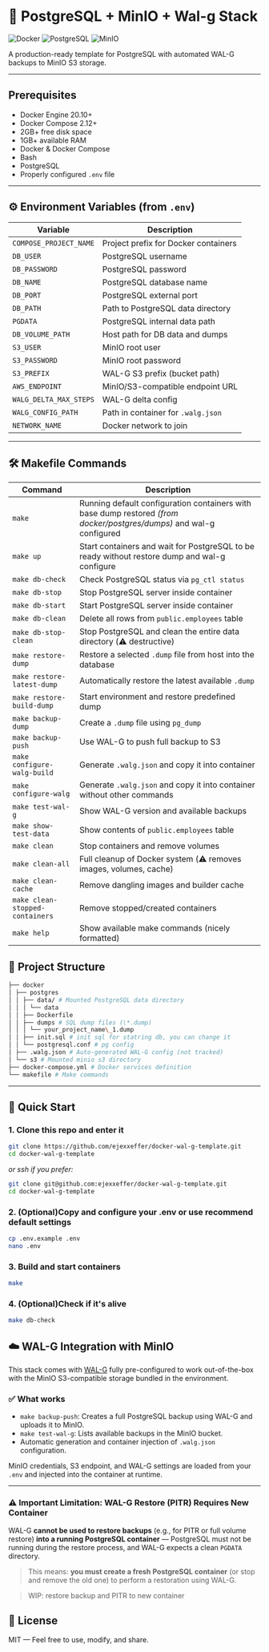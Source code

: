 # 🐘 PostgreSQL + MinIO + Wal-g Stack

![Docker](https://img.shields.io/badge/Docker-3.8-blue)
![PostgreSQL](https://img.shields.io/badge/PostgreSQL-13+-blue)
![MinIO](https://img.shields.io/badge/MinIO-Latest-green)

A production-ready template for PostgreSQL with automated WAL-G backups to MinIO S3 storage.

---

## Prerequisites

- Docker Engine 20.10+
- Docker Compose 2.12+
- 2GB+ free disk space
- 1GB+ available RAM
- Docker & Docker Compose
- Bash
- PostgreSQL
- Properly configured `.env` file

---

## ⚙️ Environment Variables (from `.env`)

| Variable               | Description                          |
| ---------------------- | ------------------------------------ |
| `COMPOSE_PROJECT_NAME` | Project prefix for Docker containers |
| `DB_USER`              | PostgreSQL username                  |
| `DB_PASSWORD`          | PostgreSQL password                  |
| `DB_NAME`              | PostgreSQL database name             |
| `DB_PORT`              | PostgreSQL external port             |
| `DB_PATH`              | Path to PostgreSQL data directory    |
| `PGDATA`               | PostgreSQL internal data path        |
| `DB_VOLUME_PATH`       | Host path for DB data and dumps      |
| `S3_USER`              | MinIO root user                      |
| `S3_PASSWORD`          | MinIO root password                  |
| `S3_PREFIX`            | WAL-G S3 prefix (bucket path)        |
| `AWS_ENDPOINT`         | MinIO/S3-compatible endpoint URL     |
| `WALG_DELTA_MAX_STEPS` | WAL-G delta config                   |
| `WALG_CONFIG_PATH`     | Path in container for `.walg.json`   |
| `NETWORK_NAME`         | Docker network to join               |

---

## 🛠️ Makefile Commands

| Command                         | Description                                                                                                          |
| ------------------------------- | -------------------------------------------------------------------------------------------------------------------- |
| `make`                          | Running default configuration containers with base dump restored _(from docker/postgres/dumps)_ and wal-g configured |
| `make up`                       | Start containers and wait for PostgreSQL to be ready without restore dump and wal-g configure                        |
| `make db-check`                 | Check PostgreSQL status via `pg_ctl status`                                                                          |
| `make db-stop`                  | Stop PostgreSQL server inside container                                                                              |
| `make db-start`                 | Start PostgreSQL server inside container                                                                             |
| `make db-clean`                 | Delete all rows from `public.employees` table                                                                        |
| `make db-stop-clean`            | Stop PostgreSQL and clean the entire data directory (⚠️ destructive)                                                 |
| `make restore-dump`             | Restore a selected `.dump` file from host into the database                                                          |
| `make restore-latest-dump`      | Automatically restore the latest available `.dump`                                                                   |
| `make restore-build-dump`       | Start environment and restore predefined dump                                                                        |
| `make backup-dump`              | Create a `.dump` file using `pg_dump`                                                                                |
| `make backup-push`              | Use WAL-G to push full backup to S3                                                                                  |
| `make configure-walg-build`     | Generate `.walg.json` and copy it into container                                                                     |
| `make configure-walg`           | Generate `.walg.json` and copy it into container without other commands                                              |
| `make test-wal-g`               | Show WAL-G version and available backups                                                                             |
| `make show-test-data`           | Show contents of `public.employees` table                                                                            |
| `make clean`                    | Stop containers and remove volumes                                                                                   |
| `make clean-all`                | Full cleanup of Docker system (⚠️ removes images, volumes, cache)                                                    |
| `make clean-cache`              | Remove dangling images and builder cache                                                                             |
| `make clean-stopped-containers` | Remove stopped/created containers                                                                                    |
| `make help`                     | Show available make commands (nicely formatted)                                                                      |

## 📁 Project Structure

```bash
├── docker
│ ├── postgres
│ │ ├── data/ # Mounted PostgreSQL data directory
│ │ │ └── data
│ │ ├── Dockerfile
│ │ ├── dumps # SQL dump files (\*.dump)
│ │ │ └── your_project_name\_1.dump
│ │ ├── init.sql # init sql for statring db, you can change it
│ │ └── postgresql.conf # pg config
│ ├── .walg.json # Auto-generated WAL-G config (not tracked)
│ └── s3 # Mounted minio s3 directory
├── docker-compose.yml # Docker services definition
└── makefile # Make commands
```

---

## 🚀 Quick Start

### 1. Clone this repo and enter it

```bash
git clone https://github.com/ejexxeffer/docker-wal-g-template.git
cd docker-wal-g-template
```

_or ssh if you prefer:_

```bash
git clone git@github.com:ejexxeffer/docker-wal-g-template.git
cd docker-wal-g-template
```

### 2. (Optional)Copy and configure your .env or use recommend default settings

```bash
cp .env.example .env
nano .env
```

### 3. Build and start containers

```bash
make
```

### 4. (Optional)Check if it's alive

```bash
make db-check
```

## ☁️ WAL-G Integration with MinIO

This stack comes with [WAL-G](https://github.com/wal-g/wal-g) fully pre-configured to work out-of-the-box with the MinIO S3-compatible storage bundled in the environment.

### ✅ What works

- `make backup-push`: Creates a full PostgreSQL backup using WAL-G and uploads it to MinIO.
- `make test-wal-g`: Lists available backups in the MinIO bucket.
- Automatic generation and container injection of `.walg.json` configuration.

MinIO credentials, S3 endpoint, and WAL-G settings are loaded from your `.env` and injected into the container at runtime.

---

### ⚠️ Important Limitation: WAL-G Restore (PITR) Requires New Container

WAL-G **cannot be used to restore backups** (e.g., for PITR or full volume restore) **into a running PostgreSQL container** — PostgreSQL must not be running during the restore process, and WAL-G expects a clean `PGDATA` directory.

> This means: **you must create a fresh PostgreSQL container** (or stop and remove the old one) to perform a restoration using WAL-G.

> WIP: restore backup and PITR to new container

## 📖 License

MIT — Feel free to use, modify, and share.
